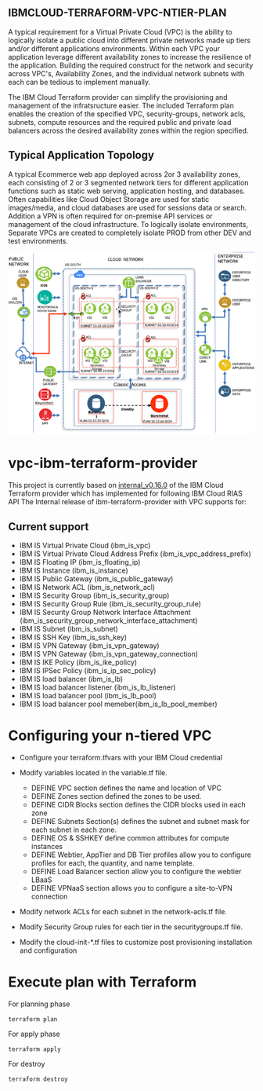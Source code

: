 ## IBMCLOUD-TERRAFORM-VPC-NTIER-PLAN
A typical requirement for a Virtual Private Cloud (VPC) is the ability to logically isolate a public cloud into different private networks made up tiers and/or different applications environments.
Within each VPC your application leverage different availability zones to increase the resilience of the application.   Building the required construct for the network and security across VPC's,
Availability Zones, and the individual network subnets with each can be tedious to implement manually.

The IBM Cloud Terraform provider can simplify the provisioning and management of the infratsructure easier.    The included Terraform plan enables the creation of the specified VPC, security-groups, network acls,
subnets, compute resources and the required public and private load balancers across the desired availability zones within the region specified.

## Typical Application Topology
A typical Ecommerce web app deployed across 2or 3 availability zones, each consisting of 2 or 3 segmented network tiers for different application functions such as static web serving, application hosting,
and databases.   Often capabilities like Cloud Object Storage are used for static images/media, and cloud databases are used for sessions data or search.  Addition a VPN is often required for
on-premise API services or management of the cloud infrastructure.    To logically isolate environments, Separate VPCs are created to completely isolate PROD from other DEV and test environments.  

![](topology.png?raw=true)


# vpc-ibm-terraform-provider
This project is currently based on [internal_v0.16.0](https://github.ibm.com/blueprint/vpc-ibm-terraform-provider) of the IBM Cloud Terraform provider which has implemented for following IBM Cloud RIAS API
The Internal release of ibm-terraform-provider with VPC supports for:   

## Current support

* IBM IS Virtual Private Cloud (ibm_is_vpc)
* IBM IS Virtual Private Cloud Address Prefix (ibm_is_vpc_address_prefix)
* IBM IS Floating IP (ibm_is_floating_ip)
* IBM IS Instance (ibm_is_instance)
* IBM IS Public Gateway (ibm_is_public_gateway)
* IBM IS Network ACL (ibm_is_network_acl)
* IBM IS Security Group (ibm_is_security_group)
* IBM IS Security Group Rule (ibm_is_security_group_rule)
* IBM IS Security Group Network Interface Attachment (ibm_is_security_group_network_interface_attachment)
* IBM IS Subnet (ibm_is_subnet)
* IBM IS SSH Key (ibm_is_ssh_key)
* IBM IS VPN Gateway (ibm_is_vpn_gateway)
* IBM IS VPN Gateway (ibm_is_vpn_gateway_connection)
* IBM IS IKE Policy (ibm_is_ike_policy)
* IBM IS IPSec Policy (ibm_is_ip_sec_policy)
* IBM IS load balancer (ibm_is_lb)
* IBM IS load balancer listener (ibm_is_lb_listener)
* IBM IS load balancer pool (ibm_is_lb_pool)
* IBM IS load balancer pool memeber(ibm_is_lb_pool_member)

# Configuring your n-tiered VPC

* Configure your terraform.tfvars with your IBM Cloud credential

* Modify variables located in the variable.tf file.

    * DEFINE VPC section defines the name and location of VPC
    * DEFINE Zones section defined the zones to be used.
    * DEFINE CIDR Blocks section defines the CIDR blocks used in each zone
    * DEFINE Subnets Section(s) defines the subnet and subnet mask for each subnet in each zone.
    * DEFINE OS & SSHKEY define common attributes for compute instances
    * DEFINE Webtier, AppTier and DB Tier profiles allow you to configure profiles for each, the quantity, and name template.
    * DEFINE Load Balancer section allow you to configure the webtier LBaaS
    * DEFINE VPNaaS section allows you to configure a site-to-VPN connection

* Modify network ACLs for each subnet in the network-acls.tf file.
* Modify Security Group rules for each tier in the securitygroups.tf file.
* Modify the cloud-init-*.tf files to customize post provisioning installation and configuration

# Execute plan with Terraform
For planning phase

```shell
terraform plan
```

For apply phase

```shell
terraform apply
```

For destroy

```shell
terraform destroy
```